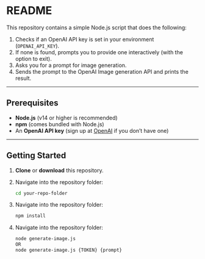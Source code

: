 # README

This repository contains a simple Node.js script that does the following:

1. Checks if an OpenAI API key is set in your environment (`OPENAI_API_KEY`).
2. If none is found, prompts you to provide one interactively (with the option to exit).
3. Asks you for a prompt for image generation.
5. Sends the prompt  to the OpenAI Image generation API and prints the result.

---

## Prerequisites

- **Node.js** (v14 or higher is recommended)
- **npm** (comes bundled with Node.js)
- An **OpenAI API key** (sign up at [OpenAI](https://platform.openai.com/) if you don’t have one)

---

## Getting Started

1. **Clone** or **download** this repository.

2. Navigate into the repository folder:
   ```bash
   cd your-repo-folder
3. Navigate into the repository folder:
   ```bash
   npm install
4. Navigate into the repository folder:
   ```bash
   node generate-image.js
   OR
   node generate-image.js {TOKEN} {prompt}